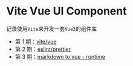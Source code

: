 # Vite Vue UI Component

记录使用`Vite`来开发一套`Vue3`的组件库

- 第 1 期：[vite/vue](HTA-1-240829.md)
- 第 2 期：[eslint/prettier](HTA-2-240929.md)
- 第 3 期：[markdown to vue - runtime](HTA-3-241021.md)